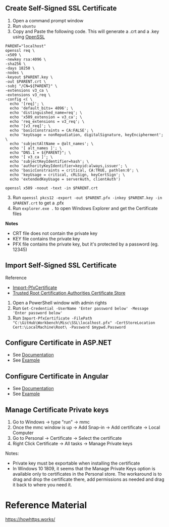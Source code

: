 ## Create Self-Signed SSL Certificate

1. Open a command prompt window
2. Run ```ubuntu```
3. Copy and Paste the following code. This will generate a .crt and a .key using [OpenSSL](https://www.openssl.org/)
``` 
PARENT="localhost"
openssl req \
-x509 \
-newkey rsa:4096 \
-sha256 \
-days 18250 \
-nodes \
-keyout $PARENT.key \
-out $PARENT.crt \
-subj "/CN=${PARENT}" \
-extensions v3_ca \
-extensions v3_req \
-config <( \
  echo '[req]'; \
  echo 'default_bits= 4096'; \
  echo 'distinguished_name=req'; \
  echo 'x509_extension = v3_ca'; \
  echo 'req_extensions = v3_req'; \
  echo '[v3_req]'; \
  echo 'basicConstraints = CA:FALSE'; \
  echo 'keyUsage = nonRepudiation, digitalSignature, keyEncipherment'; \
  echo 'subjectAltName = @alt_names'; \
  echo '[ alt_names ]'; \
  echo "DNS.1 = ${PARENT}"; \
  echo '[ v3_ca ]'; \
  echo 'subjectKeyIdentifier=hash'; \
  echo 'authorityKeyIdentifier=keyid:always,issuer'; \
  echo 'basicConstraints = critical, CA:TRUE, pathlen:0'; \
  echo 'keyUsage = critical, cRLSign, keyCertSign'; \
  echo 'extendedKeyUsage = serverAuth, clientAuth')

openssl x509 -noout -text -in $PARENT.crt
```
3. Run ```openssl pkcs12 -export -out $PARENT.pfx -inkey $PARENT.key -in $PARENT.crt``` to get a .pfx
4. Run ```explorer.exe .``` to open Windows Explorer and get the Certificate files

**Notes**

- CRT file does not contain the private key
- KEY file contains the private key
- PFX file contains the private key, but it's protected by a password (eg. 12345)

## Import Self-Signed SSL Certificate

Reference
- [Import-PfxCertificate](https://docs.microsoft.com/en-us/powershell/module/pki/import-pfxcertificate?view=windowsserver2022-ps)
- [Trusted Root Certification Authorities Certificate Store](https://docs.microsoft.com/en-us/windows-hardware/drivers/install/trusted-root-certification-authorities-certificate-store)

1. Open a PowerShell window with admin rights 
2. Run ```Get-Credential -UserName 'Enter password below' -Message 'Enter password below'```
3. Run ```Import-PfxCertificate -FilePath "C:\GitHub\Workbench\Misc\SSL\localhost.pfx" -CertStoreLocation Cert:\LocalMachine\Root\ -Password $mypwd.Password```

## Configure Certificate in ASP.NET

- See [Documentation](https://docs.microsoft.com/en-us/aspnet/core/fundamentals/servers/kestrel/endpoints?view=aspnetcore-6.0)
- See [Example](https://github.com/leandromonaco/Workbench/commit/5bf095de315630410f10bbb98d667a3148beabba)

## Configure Certificate in Angular

- See [Documentation](https://angular.io/cli/serve)
- See [Example](https://github.com/leandromonaco/Workbench/commit/ef5d07e754ffe3ff812438013fa4212a5b776545)

## Manage Certificate Private keys 

1. Go to Windows -> type "run" -> mmc
2. Once the mmc window is up -> Add Snap-in -> Add certificate -> Local Computer 
3. Go to Personal -> Certificate -> Select the certificate
4. Right Click Certificate -> All tasks -> Manage Private keys 

Notes:
- Private key must be exportable when installing the certificate
- In Windows 10 1809, it seems that the Manage Private Keys option is available only to certificates in the Personal store. The workaround is to drag and drop the certificate there, add permissions as needed and drag it back to where you need it.

# Reference Material

https://howhttps.works/
